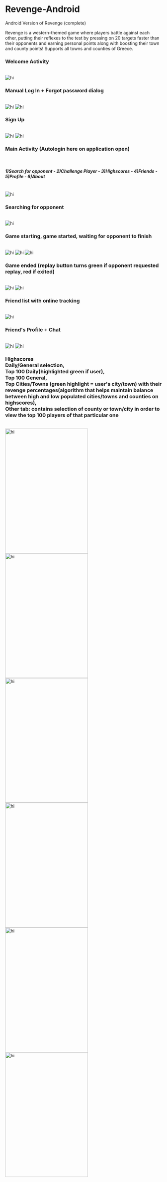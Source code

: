 # Revenge-Android
Android Version of Revenge (complete)

Revenge is a western-themed game where players battle against each other, putting their reflexes to the test by pressing on 20 targets faster than their opponents and earning personal points along with boosting their town and county points! Supports all towns and counties of Greece.
<html>

  <head>

  </head>

  <body>
  <h3>Welcome Activity</h3>
  </br>
<img src="Revenge-Android-Screenshots/11.png" alt="hi" class="inline"/>
</br>
<h3>Manual Log In + Forgot password dialog</h3>
</br>
<img src="Revenge-Android-Screenshots/12.png" alt="hi" class="inline"/>
<img src="Revenge-Android-Screenshots/13.png" alt="hi" class="inline"/>
</br>
  <h3>Sign Up</h3>
  </br>
<img src="Revenge-Android-Screenshots/14.png" alt="hi" class="inline"/>
<img src="Revenge-Android-Screenshots/15.png" alt="hi" class="inline"/>
</br>
<h3>Main Activity (Autologin here on application open)</h3>
</br><h5>1)Search for opponent - 2)Challenge Player - 3)Highscores - 4)Friends - 5)Profile - 6)About</h5>
</br>
<img src="Revenge-Android-Screenshots/1.png" alt="hi" class="inline"/>
</br>
<h3>Searching for opponent</h3>
</br>
<img src="Revenge-Android-Screenshots/2.png" alt="hi" class="inline"/>
</br>
<h3>Game starting, game started, waiting for opponent to finish</h3>
</br>
<img src="Revenge-Android-Screenshots/3.png" alt="hi" class="inline"/>
<img src="Revenge-Android-Screenshots/4.png" alt="hi" class="inline"/>
<img src="Revenge-Android-Screenshots/5.png" alt="hi" class="inline"/>
</br>
<h3>Game ended (replay button turns green if opponent requested replay, red if exited)</h3>
</br>
<img src="Revenge-Android-Screenshots/6.png" alt="hi" class="inline"/>
<img src="Revenge-Android-Screenshots/7.png" alt="hi" class="inline"/>
</br>
<h3>Friend list with online tracking</h3>
</br>
<img src="Revenge-Android-Screenshots/8.png" alt="hi" class="inline"/>
</br>
<h3>Friend's Profile + Chat</h3>
</br>
<img src="Revenge-Android-Screenshots/9.png" alt="hi" class="inline"/>
<img src="Revenge-Android-Screenshots/10.png" alt="hi" class="inline"/>
</br>
<h3><b>Highscores</b></br><b>Daily/General selection</b>,</br><b>Top 100 Daily</b>(highlighted green if user),</br><b>Top 100 General</b>,</br><b>Top Cities/Towns </b>(green highlight = user's city/town) with their revenge percentages(algorithm that helps maintain balance between high and low populated cities/towns and counties on highscores),</br> <b>Other tab</b>: contains selection of county or town/city in order to view the top 100 players of that particular one</h3>
</br>
<img src="Revenge-Android-Screenshots/16.png" alt="hi" class="inline" height="400" width="266"/>
<img src="Revenge-Android-Screenshots/17.png" alt="hi" class="inline" height="400" width="266"/>
<img src="Revenge-Android-Screenshots/18.png" alt="hi" class="inline" height="400" width="266"/>
<img src="Revenge-Android-Screenshots/19.png" alt="hi" class="inline" height="400" width="266"/>
<img src="Revenge-Android-Screenshots/20.png" alt="hi" class="inline" height="400" width="266"/>
<img src="Revenge-Android-Screenshots/21.png" alt="hi" class="inline" height="400" width="266"/>
  </body>
</html>
